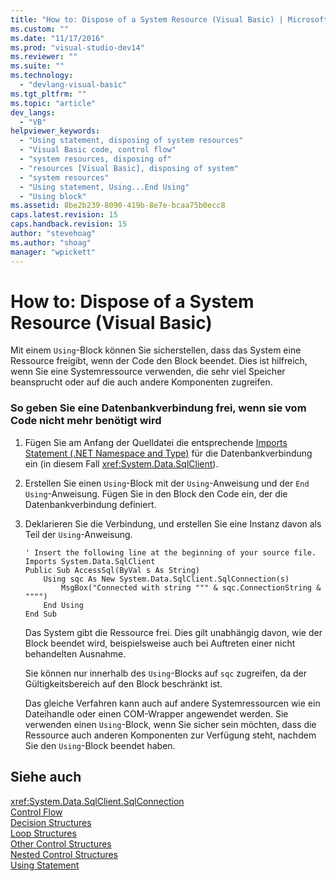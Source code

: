 ```yaml
---
title: "How to: Dispose of a System Resource (Visual Basic) | Microsoft Docs"
ms.custom: ""
ms.date: "11/17/2016"
ms.prod: "visual-studio-dev14"
ms.reviewer: ""
ms.suite: ""
ms.technology: 
  - "devlang-visual-basic"
ms.tgt_pltfrm: ""
ms.topic: "article"
dev_langs: 
  - "VB"
helpviewer_keywords: 
  - "Using statement, disposing of system resources"
  - "Visual Basic code, control flow"
  - "system resources, disposing of"
  - "resources [Visual Basic], disposing of system"
  - "system resources"
  - "Using statement, Using...End Using"
  - "Using block"
ms.assetid: 8be2b239-8090-419b-8e7e-bcaa75b0ecc8
caps.latest.revision: 15
caps.handback.revision: 15
author: "stevehoag"
ms.author: "shoag"
manager: "wpickett"
---
```

# How to: Dispose of a System Resource (Visual Basic)
Mit einem `Using`\-Block können Sie sicherstellen, dass das System eine Ressource freigibt, wenn der Code den Block beendet.  Dies ist hilfreich, wenn Sie eine Systemressource verwenden, die sehr viel Speicher beansprucht oder auf die auch andere Komponenten zugreifen.  
  
### So geben Sie eine Datenbankverbindung frei, wenn sie vom Code nicht mehr benötigt wird  
  
1.  Fügen Sie am Anfang der Quelldatei die entsprechende [Imports Statement \(.NET Namespace and Type\)](../../../../visual-basic/language-reference/statements/imports-statement-net-namespace-and-type.md) für die Datenbankverbindung ein \(in diesem Fall <xref:System.Data.SqlClient>\).  
  
2.  Erstellen Sie einen `Using`\-Block mit der `Using`\-Anweisung und der `End Using`\-Anweisung.  Fügen Sie in den Block den Code ein, der die Datenbankverbindung definiert.  
  
3.  Deklarieren Sie die Verbindung, und erstellen Sie eine Instanz davon als Teil der `Using`\-Anweisung.  
  
    ```  
    ' Insert the following line at the beginning of your source file.  
    Imports System.Data.SqlClient  
    Public Sub AccessSql(ByVal s As String)  
        Using sqc As New System.Data.SqlClient.SqlConnection(s)  
            MsgBox("Connected with string """ & sqc.ConnectionString & """")  
        End Using  
    End Sub  
    ```  
  
     Das System gibt die Ressource frei. Dies gilt unabhängig davon, wie der Block beendet wird, beispielsweise auch bei Auftreten einer nicht behandelten Ausnahme.  
  
     Sie können nur innerhalb des `Using`\-Blocks auf `sqc` zugreifen, da der Gültigkeitsbereich auf den Block beschränkt ist.  
  
     Das gleiche Verfahren kann auch auf andere Systemressourcen wie ein Dateihandle oder einen COM\-Wrapper angewendet werden.  Sie verwenden einen `Using`\-Block, wenn Sie sicher sein möchten, dass die Ressource auch anderen Komponenten zur Verfügung steht, nachdem Sie den `Using`\-Block beendet haben.  
  
## Siehe auch  
 <xref:System.Data.SqlClient.SqlConnection>   
 [Control Flow](../../../../visual-basic/programming-guide/language-features/control-flow/index.md)   
 [Decision Structures](../../../../visual-basic/programming-guide/language-features/control-flow/decision-structures.md)   
 [Loop Structures](../../../../visual-basic/programming-guide/language-features/control-flow/loop-structures.md)   
 [Other Control Structures](../../../../visual-basic/programming-guide/language-features/control-flow/other-control-structures.md)   
 [Nested Control Structures](../../../../visual-basic/programming-guide/language-features/control-flow/nested-control-structures.md)   
 [Using Statement](../../../../visual-basic/language-reference/statements/using-statement.md)